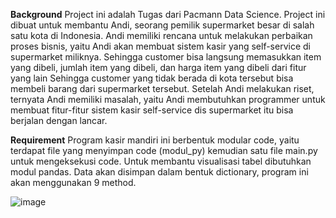 **Background**
Project ini adalah Tugas dari Pacmann Data Science. Project ini dibuat untuk membantu Andi, seorang pemilik supermarket besar di salah satu kota di Indonesia. Andi memiliki rencana untuk melakukan perbaikan proses bisnis, yaitu Andi akan membuat sistem kasir yang self-service di supermarket miliknya. Sehingga customer bisa langsung memasukkan item yang dibeli, jumlah item yang dibeli, dan harga item yang dibeli dari fitur yang lain
Sehingga customer yang tidak berada di kota tersebut bisa membeli barang dari supermarket tersebut. Setelah Andi melakukan riset, ternyata Andi memiliki masalah, yaitu Andi membutuhkan programmer untuk membuat fitur-fitur sistem kasir self-service dis supermarket itu bisa berjalan dengan lancar.

**Requirement**
Program kasir mandiri ini berbentuk modular code, yaitu terdapat file yang menyimpan code (modul_py) kemudian satu file main.py untuk mengeksekusi code. Untuk membantu visualisasi tabel dibutuhkan modul pandas. Data akan disimpan dalam bentuk dictionary, program ini akan menggunakan 9 method.


![image](https://github.com/Ravelijn/Pacmann/assets/135209359/efb50859-ff97-4ede-99e6-6d8e6333377e)
